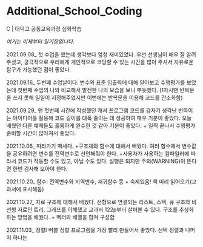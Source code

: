 # Additional_School_Coding
C | 대덕고 공동교육과정 심화학습

*여기는 이제부터 일기장입니다.*

2021.09.08_ 첫 수업을 했는데 생각보다 엄청 재미있었다. 우선 선생님이 매우 잘 알려주셨고, 궁극적으로 우리에게 개인적으로 코딩할 수 있는 시간을 많이 주셔서 자유로운 탐구가 가능했던 점이 좋았다.

2021.09.16_ 두번째 수업날이다. 변수와 표준 입출력에 대해 알아보고 수행평가를 보았는데 첫번째 수업의 나와 비교해서 발전한 나의 모습을 보니 뿌듯했다. (1차시땐 반복문을 쓰지 못해 일일이 지정해주었지만 이번에는 반복문을 이용해 코드를 간소화함)

2021.09.29_ 맨 첫번째 시간에 작성했던 캐셔 프로그램 코드를 갑자기 생각난 번뜩이는 아이디어를 활용해 코드 길이를 대폭 줄이는 데 성공하여 매우 기분이 좋았다. 오늘 배웠던 다른 예제들도 훌륭하게 완수한 것 같아 기분이 좋았다. + 일찍 끝나서 수행평가 준비할 시간이 많아져서 좋았다.

2021.10.06_ 따라가기 빡세다. +구조체와 함수에 대해서 배웠다. 여러 함수에서 변수값을 공유하려면 변수를 전역변수로 선언해줘야 한다. +사용자가 사용하는 컴파일러에 따라서 코드가 작동할 수도 있고, 아닐 수도 있다. 실행은 되지만 주의(WARNING)이 뜬다면 한번 검사해 보아야 한다.

2021.10.20_ 함수: 전역변수와 지역변수, 재귀함수 등 + 숙제있음! 책 미리 읽어오기(교과서에 표시해둠)

2021.10.27_ 자료 구조에 대해서 배웠다. 선형으로 연결되는 리스트, 스택, 큐 구조와 비선형 자료인 트리, 그래프를 이해했고 교과서 122p부터 살펴볼 수 있다. 구조를 추상화하는 방법을 배웠다. + 벡터와 배열을 합쳐 구성함


2021.11.03_ 정렬! 버블 정렬 프로그램을 가장 빨리 만들어서 좋았다. 선택 정렬과 나머지 하나는 




